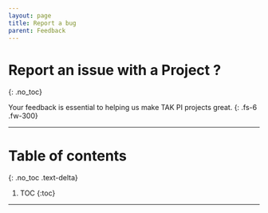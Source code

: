 ```yaml
---
layout: page
title: Report a bug
parent: Feedback
---
```


# Report an issue with a Project ?
{: .no_toc}

Your feedback is essential to helping us make TAK PI projects great.
{: .fs-6 .fw-300}

---

# Table of contents
{: .no_toc .text-delta}

1. TOC
{:toc}

---
